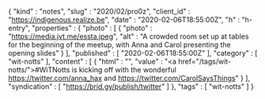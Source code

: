 {
  "kind" : "notes",
  "slug" : "2020/02/pro0z",
  "client_id" : "https://indigenous.realize.be",
  "date" : "2020-02-06T18:55:00Z",
  "h" : "h-entry",
  "properties" : {
    "photo" : [ {
      "photo" : "https://media.jvt.me/essta.jpeg",
      "alt" : "A crowded room set up at tables for the beginning of the meetup, with Anna and Carol presenting the opening slides"
    } ],
    "published" : [ "2020-02-06T18:55:00Z" ],
    "category" : [ "wit-notts" ],
    "content" : [ {
      "html" : "",
      "value" : "<a href=\"/tags/wit-notts/\">#WiTNotts</a> is kicking off with the wonderful https://twitter.com/anna_hax and https://twitter.com/CarolSaysThings"
    } ],
    "syndication" : [ "https://brid.gy/publish/twitter" ]
  },
  "tags" : [ "wit-notts" ]
}
